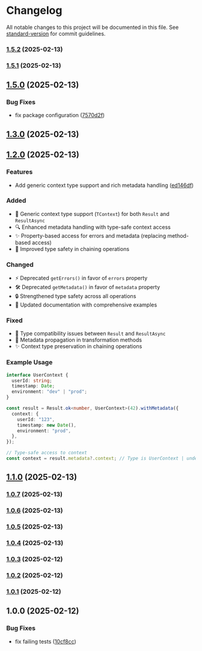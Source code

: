 # Changelog

All notable changes to this project will be documented in this file. See [standard-version](https://github.com/conventional-changelog/standard-version) for commit guidelines.

### [1.5.2](https://github.com/Adedoyin-Emmanuel/tsfluent/compare/v1.4.1...v1.5.2) (2025-02-13)

### [1.5.1](https://github.com/Adedoyin-Emmanuel/tsfluent/compare/v1.5.0...v1.5.1) (2025-02-13)

## [1.5.0](https://github.com/Adedoyin-Emmanuel/tsfluent/compare/v1.3.0...v1.5.0) (2025-02-13)

### Bug Fixes

- fix package configuration ([7570d2f](https://github.com/Adedoyin-Emmanuel/tsfluent/commit/7570d2f4a03443457247c093f7f68e9aea89d8ea))

## [1.3.0](https://github.com/Adedoyin-Emmanuel/tsfluent/compare/v1.2.0...v1.3.0) (2025-02-13)

## [1.2.0](https://github.com/Adedoyin-Emmanuel/tsfluent/compare/v1.1.0...v1.2.0) (2025-02-13)

### Features

- Add generic context type support and rich metadata handling ([ed146df](https://github.com/Adedoyin-Emmanuel/tsfluent/commit/ed146dfb120520d3ec71fbe40599f1b71e5df0c4))

### Added

- 🌟 Generic context type support (`TContext`) for both `Result` and `ResultAsync`
- 🔍 Enhanced metadata handling with type-safe context access
- ✨ Property-based access for errors and metadata (replacing method-based access)
- 🔄 Improved type safety in chaining operations

### Changed

- ⚡ Deprecated `getErrors()` in favor of `errors` property
- 🛠️ Deprecated `getMetadata()` in favor of `metadata` property
- 🔒 Strengthened type safety across all operations
- 📝 Updated documentation with comprehensive examples

### Fixed

- 🐛 Type compatibility issues between `Result` and `ResultAsync`
- 🔧 Metadata propagation in transformation methods
- ✨ Context type preservation in chaining operations

### Example Usage

```typescript
interface UserContext {
  userId: string;
  timestamp: Date;
  environment: "dev" | "prod";
}

const result = Result.ok<number, UserContext>(42).withMetadata({
  context: {
    userId: "123",
    timestamp: new Date(),
    environment: "prod",
  },
});

// Type-safe access to context
const context = result.metadata?.context; // Type is UserContext | undefined
```

## [1.1.0](https://github.com/Adedoyin-Emmanuel/tsfluent/compare/v1.0.7...v1.1.0) (2025-02-13)

### [1.0.7](https://github.com/Adedoyin-Emmanuel/tsfluent/compare/v1.0.6...v1.0.7) (2025-02-13)

### [1.0.6](https://github.com/Adedoyin-Emmanuel/tsfluent/compare/v1.0.5...v1.0.6) (2025-02-13)

### [1.0.5](https://github.com/Adedoyin-Emmanuel/tsfluent/compare/v1.0.4...v1.0.5) (2025-02-13)

### [1.0.4](https://github.com/Adedoyin-Emmanuel/tsfluent/compare/v1.0.3...v1.0.4) (2025-02-13)

### [1.0.3](https://github.com/Adedoyin-Emmanuel/tsfluent/compare/v1.0.2...v1.0.3) (2025-02-12)

### [1.0.2](https://github.com/Adedoyin-Emmanuel/tsfluent/compare/v1.0.1...v1.0.2) (2025-02-12)

### [1.0.1](https://github.com/Adedoyin-Emmanuel/tsresult/compare/v1.0.0...v1.0.1) (2025-02-12)

## 1.0.0 (2025-02-12)

### Bug Fixes

- fix failing tests ([10cf8cc](https://github.com/clipsave/tsresult/commit/10cf8ccade360648b8f6a23a5db2d70c215c43a4))
